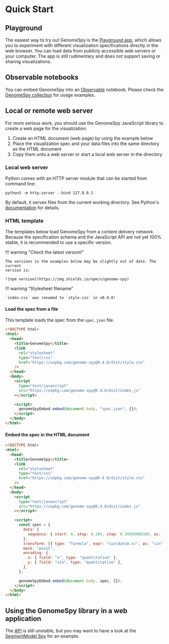 # Quick Start

## Playground

The easiest way to try out GenomeSpy is the [Playground
app](https://genomespy.app/playground/), which allows you to experiment with
different visualization specifications directly in the web browser. You can load
data from publicly accessible web servers or your computer. The app is still
rudimentary and does not support saving or sharing visualizations.

## Observable notebooks

You can embed GenomeSpy into an [Observable](https://observablehq.com) notebook.
Please check the [GenomeSpy
collection](https://observablehq.com/collection/@tuner/genomespy) for usage
examples.

## Local or remote web server

For more serious work, you should use the GenomeSpy JavaScript library to
create a web page for the visualization:

1. Create an HTML document (web page) by using the example below
2. Place the visualization spec and your data files into the same directory
   as the HTML document
3. Copy them onto a web server or start a local web server in the directory

### Local web server

Python comes with an HTTP server module that can be started from command
line:

```
python3 -m http.server --bind 127.0.0.1
```

By default, it serves files from the current working directory. See Python's
[documentation](https://docs.python.org/3/library/http.server.html) for details.

### HTML template

The templates below load GenomeSpy from a content delivery network. Because
the specification schema and the JavaScript API are not yet 100% stable, it is
recommended to use a specific version.

!!! warning "Check the latest version!"

    The versions in the examples below may be slightly out of date. The current
    version is:

    ![npm version](https://img.shields.io/npm/v/genome-spy)

!!! warning "Stylesheet filename"

    `index.css` was renamed to `style.css` in v0.4.0!

#### Load the spec from a file

This template loads the spec from the `spec.json` file.

```html
<!DOCTYPE html>
<html>
  <head>
    <title>GenomeSpy</title>
    <link
      rel="stylesheet"
      type="text/css"
      href="https://unpkg.com/genome-spy@0.4.0/dist/style.css"
    />
  </head>
  <body>
    <script
      type="text/javascript"
      src="https://unpkg.com/genome-spy@0.4.0/dist/index.js"
    ></script>

    <script>
      genomeSpyEmbed.embed(document.body, "spec.json", {});
    </script>
  </body>
</html>
```

#### Embed the spec in the HTML document

```html
<!DOCTYPE html>
<html>
  <head>
    <title>GenomeSpy</title>
    <link
      rel="stylesheet"
      type="text/css"
      href="https://unpkg.com/genome-spy@0.4.0/dist/style.css"
    />
  </head>
  <body>
    <script
      type="text/javascript"
      src="https://unpkg.com/genome-spy@0.4.0/dist/index.js"
    ></script>

    <script>
      const spec = {
        data: {
          sequence: { start: 0, stop: 6.284, step: 0.39269908169, as: "x" },
        },
        transform: [{ type: "formula", expr: "sin(datum.x)", as: "sin" }],
        mark: "point",
        encoding: {
          x: { field: "x", type: "quantitative" },
          y: { field: "sin", type: "quantitative" },
        },
      };

      genomeSpyEmbed.embed(document.body, spec, {});
    </script>
  </body>
</html>
```

## Using the GenomeSpy library in a web application

The [API](api.md) is still unstable, but you may want to have a look at the
[SegmentModel Spy](https://github.com/tuner/segment-model-spy) for an example.
